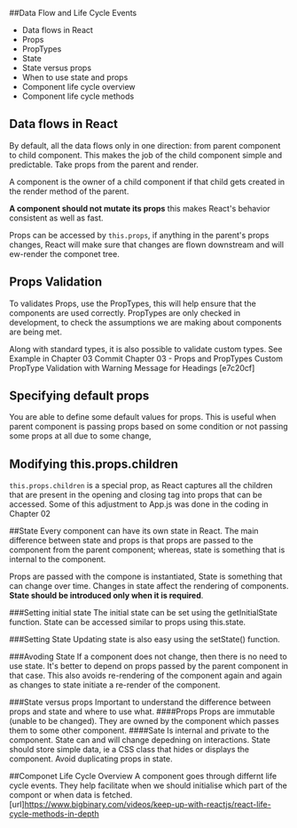 ##Data Flow and Life Cycle Events

* Data flows in React
* Props
* PropTypes
* State
* State versus props
* When to use state and props
* Component life cycle overview
* Component life cycle methods

## Data flows in React
By default, all the data  flows only in one direction: from parent component to child component.  This makes the job of the child component simple and predictable. Take props from the parent and render.

A component is the owner of a child component if that child gets created in the render method of the parent. 

**A component should not mutate its props** this makes React's behavior consistent as well as fast.

Props can be accessed by `this.props`,  if anything in the parent's props changes, React will make sure that changes are flown downstream and will ew-render the componet tree. 

## Props Validation
To validates Props, use the PropTypes, this will help ensure that the components are used correctly. PropTypes are only checked in development, to check the assumptions we are making about components are being met.

Along with standard types, it is also possible to validate custom types. See Example in Chapter 03 Commit  Chapter 03 - Props and PropTypes
Custom PropType Validation with Warning Message for Headings [e7c20cf]

## Specifying default props
You are able to define some default values for props. This is useful when parent component is passing props based on some condition or not passing some props at all due to some change,

## Modifying this.props.children
`this.props.children` is a special prop, as React captures all the children that are present in the opening and closing tag into props that can be accessed. Some of this adjustment to App.js was done in the coding in Chapter 02

##State
Every component can have its own state in React. The main difference between state and props is that props are passed to the component from the parent component; whereas, state is something that is internal to the component.

Props are passed with the compone is instantiated, State is something that can change over time.  Changes in state affect the rendering of components.
**State should be introduced only when it is required**.

###Setting initial state
The initial state can be set using the getInitialState function.
State can be accessed similar to props using this.state.

###Setting State
Updating state is also easy using the setState() function.

###Avoding State
If a component does not change, then there is no need to use state. It's better to depend on props passed by the parent component in that case. This also avoids re-rendering of the component again and again as changes to state initiate a re-render of the component.

###State versus props
Important to understand the difference between props and state and where to use what.
####Props
Props are immutable (unable to be changed). They are owned by the component which passes them to some other component.
####Sate
Is internal and private to the component. State can and will change depedning on interactions.
State should store simple data, ie a CSS class that hides or displays the component.
Avoid duplicating props in state.

##Componet Life Cycle Overview
A component goes through differnt life cycle events. They help facilitate when we should initialise which part of the compont or when data is fetched. [url]https://www.bigbinary.com/videos/keep-up-with-reactjs/react-life-cycle-methods-in-depth